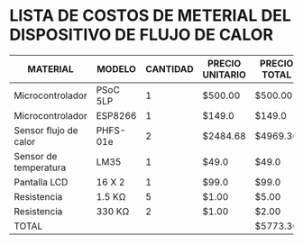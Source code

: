 # LISTA DE COSTOS DE METERIAL DEL DISPOSITIVO DE FLUJO DE CALOR
|MATERIAL|MODELO |CANTIDAD|PRECIO UNITARIO|PRECIO TOTAL
| ------------ | ------------ | -------------- | ------------- | ------------- |
|Microcontrolador|PSoC 5LP| 1|  $500.00 |$500.00
|Microcontrolador|ESP8266|  1 |$149.0|$149.0|
|Sensor flujo de calor|PHFS-01e|2|  $2484.68 |$4969.36|
|Sensor de temperatura|LM35|  1 |$49.0|$49.0|
|Pantalla LCD|16 X 2| 1  |$99.0|$99.0|
|Resistencia|1.5 KΩ|5| $1.00  |$5.00|
|Resistencia|330 KΩ|2| $1.00  |$2.00|
|TOTAL| | | |$5773.36|
